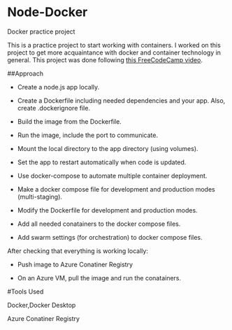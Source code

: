 # Node-Docker
Docker practice project

This is a practice project to start working with containers. I worked on this project to get more acquaintance with docker and container technology in general. This project
was done following [this FreeCodeCamp video](https://www.youtube.com/watch?v=9zUHg7xjIqQ).

##Approach
- Create a node.js app locally.

- Create a Dockerfile including needed dependencies and your app. Also, create .dockerignore file.

- Build the image from the Dockerfile.

- Run the image, include the port to communicate.

- Mount the local directory to the app directory (using volumes).

- Set the app to restart automatically when code is updated.

- Use docker-compose to automate multiple container deployment.

- Make a docker compose file for development and production modes (multi-staging).

- Modify the Dockerfile for development and production modes.

- Add all needed conatainers to the docker compose files.

- Add swarm settings (for orchestration) to docker compose files.


After checking that everything is working locally:

- Push image to Azure Conatiner Registry

- On an Azure VM, pull the image and run the conatainers.

#Tools Used

Docker,Docker Desktop

Azure Conatiner Registry
